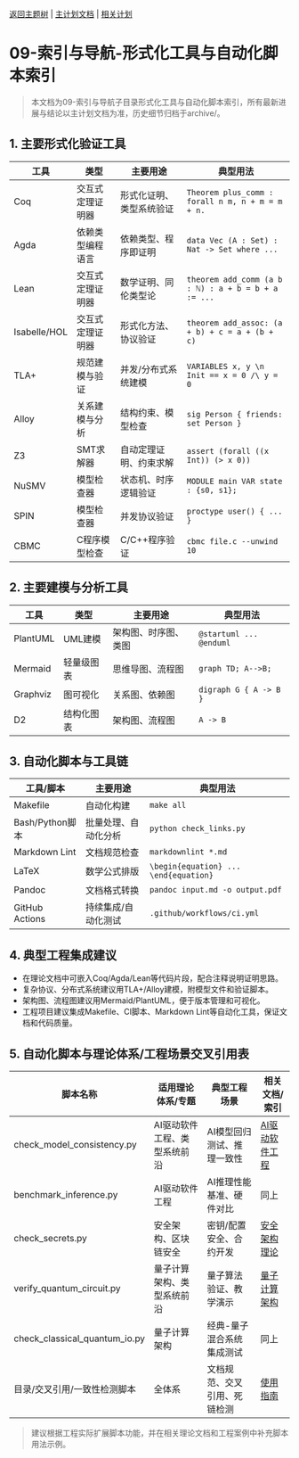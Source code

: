 [返回主题树](../00-主题树与内容索引.md) | [主计划文档](../00-形式化架构理论统一计划.md) | [相关计划](../递归合并计划.md)

# 09-索引与导航-形式化工具与自动化脚本索引

> 本文档为09-索引与导航子目录形式化工具与自动化脚本索引，所有最新进展与结论以主计划文档为准，历史细节归档于archive/。

## 1. 主要形式化验证工具

| 工具 | 类型 | 主要用途 | 典型用法 |
|------|------|----------|----------|
| Coq | 交互式定理证明器 | 形式化证明、类型系统验证 | `Theorem plus_comm : forall n m, n + m = m + n.` |
| Agda | 依赖类型编程语言 | 依赖类型、程序即证明 | `data Vec (A : Set) : Nat -> Set where ...` |
| Lean | 交互式定理证明器 | 数学证明、同伦类型论 | `theorem add_comm (a b : ℕ) : a + b = b + a := ...` |
| Isabelle/HOL | 交互式定理证明器 | 形式化方法、协议验证 | `theorem add_assoc: (a + b) + c = a + (b + c)` |
| TLA+ | 规范建模与验证 | 并发/分布式系统建模 | `VARIABLES x, y \n Init == x = 0 /\ y = 0` |
| Alloy | 关系建模与分析 | 结构约束、模型检查 | `sig Person { friends: set Person }` |
| Z3 | SMT求解器 | 自动定理证明、约束求解 | `assert (forall ((x Int)) (> x 0))` |
| NuSMV | 模型检查器 | 状态机、时序逻辑验证 | `MODULE main VAR state : {s0, s1};` |
| SPIN | 模型检查器 | 并发协议验证 | `proctype user() { ... }` |
| CBMC | C程序模型检查 | C/C++程序验证 | `cbmc file.c --unwind 10` |

## 2. 主要建模与分析工具

| 工具 | 类型 | 主要用途 | 典型用法 |
|------|------|----------|----------|
| PlantUML | UML建模 | 架构图、时序图、类图 | `@startuml ... @enduml` |
| Mermaid | 轻量级图表 | 思维导图、流程图 | `graph TD; A-->B;` |
| Graphviz | 图可视化 | 关系图、依赖图 | `digraph G { A -> B }` |
| D2 | 结构化图表 | 架构图、流程图 | `A -> B` |

## 3. 自动化脚本与工具链

| 工具/脚本 | 主要用途 | 典型用法 |
|-----------|----------|----------|
| Makefile | 自动化构建 | `make all` |
| Bash/Python脚本 | 批量处理、自动化分析 | `python check_links.py` |
| Markdown Lint | 文档规范检查 | `markdownlint *.md` |
| LaTeX | 数学公式排版 | `\begin{equation} ... \end{equation}` |
| Pandoc | 文档格式转换 | `pandoc input.md -o output.pdf` |
| GitHub Actions | 持续集成/自动化测试 | `.github/workflows/ci.yml` |

## 4. 典型工程集成建议

- 在理论文档中可嵌入Coq/Agda/Lean等代码片段，配合注释说明证明思路。
- 复杂协议、分布式系统建议用TLA+/Alloy建模，附模型文件和验证脚本。
- 架构图、流程图建议用Mermaid/PlantUML，便于版本管理和可视化。
- 工程项目建议集成Makefile、CI脚本、Markdown Lint等自动化工具，保证文档和代码质量。

## 5. 自动化脚本与理论体系/工程场景交叉引用表

| 脚本名称                        | 适用理论体系/专题           | 典型工程场景                   | 相关文档/索引 |
|---------------------------------|----------------------------|-------------------------------|--------------|
| check_model_consistency.py      | AI驱动软件工程、类型系统前沿 | AI模型回归测试、推理一致性     | [AI驱动软件工程](../07-理论统一与整合/02-前沿专题与工程案例索引.md) |
| benchmark_inference.py          | AI驱动软件工程              | AI推理性能基准、硬件对比       | 同上         |
| check_secrets.py                | 安全架构、区块链安全         | 密钥/配置安全、合约开发         | [安全架构理论](../04-软件架构理论体系/09-安全架构理论.md) |
| verify_quantum_circuit.py       | 量子计算架构、类型系统前沿   | 量子算法验证、教学演示         | [量子计算架构](../07-理论统一与整合/02-前沿专题与工程案例索引.md) |
| check_classical_quantum_io.py   | 量子计算架构                | 经典-量子混合系统集成测试       | 同上         |
| 目录/交叉引用/一致性检测脚本     | 全体系                      | 文档规范、交叉引用、死链检测     | [使用指南](使用指南.md) |

> 建议根据工程实际扩展脚本功能，并在相关理论文档和工程案例中补充脚本用法示例。
